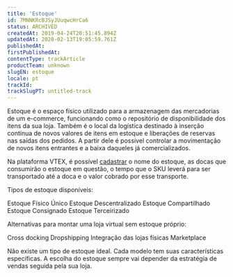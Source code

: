 ```yaml
---
title: 'Estoque'
id: 7MNNKRcBJSyJUuqwcHrCa6
status: ARCHIVED
createdAt: 2019-04-24T20:51:45.894Z
updatedAt: 2020-02-13T19:05:59.761Z
publishedAt: 
firstPublishedAt: 
contentType: trackArticle
productTeam: unknown
slugEN: estoque
locale: pt
trackId: 
trackSlugPT: untitled-track
---
```


Estoque é o espaço físico utilizado para a armazenagem das mercadorias de um e-commerce, funcionando como o repositório de disponibilidade dos itens da sua loja. Também é o local da logística destinado à inserção contínua de novos valores de itens em estoque e liberações de reservas nas saídas dos pedidos. A partir dele é possível controlar a movimentação de novos itens entrantes e a baixa daqueles já comercializados.

Na plataforma VTEX, é possível [cadastrar](https://help.vtex.com/tutorial/gerenciar-estoque--tutorials_137) o nome do estoque, as docas que consumirão o estoque em questão, o tempo que o SKU leverá para ser transportado até a doca e o valor cobrado por esse transporte.

Tipos de estoque disponíveis:

Estoque Físico Único
Estoque Descentralizado
Estoque Compartilhado
Estoque Consignado
Estoque Terceirizado

Alternativas para montar uma loja virtual sem estoque próprio:

Cross docking
Dropshipping
Integração das lojas físicas
Marketplace


Não existe um tipo de estoque ideal. Cada modelo tem suas características específicas. A escolha do estoque sempre vai depender da estratégia de vendas seguida pela sua loja.
